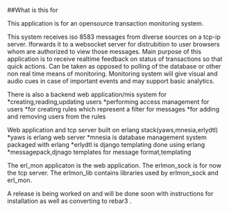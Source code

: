 ##What is this for

This application is for an opensource transaction monitoring system.


This system receives iso 8583 messages from diverse sources on  a tcp-ip server. 
Iforwards it to a websocket server for distrubition to user browsers whom are authorized to view those messages.
Main purpose of this application is to receive realtime feedback on status of transactions so that quick actions.
Can be taken as opposed to polling of the database or other non real time means of monitoring.
Monitoring system will give visual and audio cues in case of important events and may support basic analytics.


There is also a backend web application/mis system for 
*creating,reading,updating users
*performing access management for users
*for creating rules which represent a filter for messages
*for adding and removing users from the rules 


Web application and tcp server built on erlang stack(yaws,mnesia,erlydtl)
*yaws is erlang web server
*mnesia is database management system packaged with erlang
*erlydtl is django templating done using erlang  
*messagepack,djnago templates for message format,templating


The erl_mon applicaton is the web application.
The erlmon_sock is for now the tcp server.
The erlmon_lib contains libraries used by erlmon_sock and erl_mon.

A release is being worked on and will be done soon with instructions for installation as well as converting to rebar3 . 


